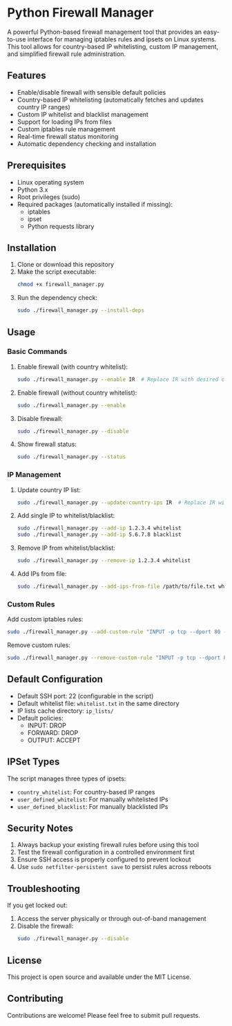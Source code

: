 # Python Firewall Manager

A powerful Python-based firewall management tool that provides an easy-to-use interface for managing iptables rules and ipsets on Linux systems. This tool allows for country-based IP whitelisting, custom IP management, and simplified firewall rule administration.

## Features

- Enable/disable firewall with sensible default policies
- Country-based IP whitelisting (automatically fetches and updates country IP ranges)
- Custom IP whitelist and blacklist management
- Support for loading IPs from files
- Custom iptables rule management
- Real-time firewall status monitoring
- Automatic dependency checking and installation

## Prerequisites

- Linux operating system
- Python 3.x
- Root privileges (sudo)
- Required packages (automatically installed if missing):
  - iptables
  - ipset
  - Python requests library

## Installation

1. Clone or download this repository
2. Make the script executable:
   ```bash
   chmod +x firewall_manager.py
   ```
3. Run the dependency check:
   ```bash
   sudo ./firewall_manager.py --install-deps
   ```

## Usage

### Basic Commands

1. Enable firewall (with country whitelist):
   ```bash
   sudo ./firewall_manager.py --enable IR  # Replace IR with desired country code
   ```

2. Enable firewall (without country whitelist):
   ```bash
   sudo ./firewall_manager.py --enable
   ```

3. Disable firewall:
   ```bash
   sudo ./firewall_manager.py --disable
   ```

4. Show firewall status:
   ```bash
   sudo ./firewall_manager.py --status
   ```

### IP Management

1. Update country IP list:
   ```bash
   sudo ./firewall_manager.py --update-country-ips IR  # Replace IR with desired country code
   ```

2. Add single IP to whitelist/blacklist:
   ```bash
   sudo ./firewall_manager.py --add-ip 1.2.3.4 whitelist
   sudo ./firewall_manager.py --add-ip 5.6.7.8 blacklist
   ```

3. Remove IP from whitelist/blacklist:
   ```bash
   sudo ./firewall_manager.py --remove-ip 1.2.3.4 whitelist
   ```

4. Add IPs from file:
   ```bash
   sudo ./firewall_manager.py --add-ips-from-file /path/to/file.txt whitelist
   ```

### Custom Rules

Add custom iptables rules:
```bash
sudo ./firewall_manager.py --add-custom-rule "INPUT -p tcp --dport 80 -j ACCEPT"
```

Remove custom rules:
```bash
sudo ./firewall_manager.py --remove-custom-rule "INPUT -p tcp --dport 80 -j ACCEPT"
```

## Default Configuration

- Default SSH port: 22 (configurable in the script)
- Default whitelist file: `whitelist.txt` in the same directory
- IP lists cache directory: `ip_lists/`
- Default policies:
  - INPUT: DROP
  - FORWARD: DROP
  - OUTPUT: ACCEPT

## IPSet Types

The script manages three types of ipsets:
- `country_whitelist`: For country-based IP ranges
- `user_defined_whitelist`: For manually whitelisted IPs
- `user_defined_blacklist`: For manually blacklisted IPs

## Security Notes

1. Always backup your existing firewall rules before using this tool
2. Test the firewall configuration in a controlled environment first
3. Ensure SSH access is properly configured to prevent lockout
4. Use `sudo netfilter-persistent save` to persist rules across reboots

## Troubleshooting

If you get locked out:
1. Access the server physically or through out-of-band management
2. Disable the firewall:
   ```bash
   sudo ./firewall_manager.py --disable
   ```

## License

This project is open source and available under the MIT License.

## Contributing

Contributions are welcome! Please feel free to submit pull requests.
